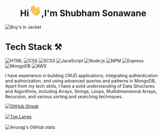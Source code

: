 <h1 align="center">Hi<img src="https://raw.githubusercontent.com/benbahrenburg/benbahrenburg/main/assets/wave.gif" width="40" alt="Boy's in Jacket">,I'm Shubham Sonawane</h1>
<img src="[https://raw.githubusercontent.com/benbahrenburg/benbahrenburg/main/assets/wave.gif](https://media.tenor.com/JTudmgcE8ZIAAAAd/giorno-giovanna-jojo.gif)" width="40" alt="Boy's in Jacket">

<h1>Tech Stack ⚒️</h1>

![HTML](https://img.shields.io/badge/-HTML-323795?style=flat-square&logo=html5&logoColor=white)
![CSS](https://img.shields.io/badge/-CSS-323795?style=flat-square&logo=css3&logoColor=white)
![SCSS](https://img.shields.io/badge/-SCSS-323795?style=flat-square&logo=sass&logoColor=white)
![JavaScript](https://img.shields.io/badge/-JavaScript-323795?style=flat-square&logo=javascript&logoColor=white)
![Node.js](https://img.shields.io/badge/-Node.js-323795?style=flat-square&logo=node.js&logoColor=white)
![NPM](https://img.shields.io/badge/-NPM-323795?style=flat-square&logo=npm&logoColor=white)
![Express](https://img.shields.io/badge/-Express-323795?style=flat-square&logo=express&logoColor=white)
![MongoDB](https://img.shields.io/badge/-MongoDB-323795?style=flat-square&logo=mongodb&logoColor=white)
![AWS](https://img.shields.io/badge/-AWS-323795?style=flat-square&logo=amazon-aws&logoColor=white)

I have experience in building CRUD applications, integrating authentication and authorization, and using advanced queries and patterns in MongoDB,
Apart from my tech skills, I have a solid understanding of Data Structures and Algorithms, including Arrays, Strings, Loops, Multidimensional Arrays, Recursion, and various sorting and searching techniques.


[![GitHub Streak](https://streak-stats.demolab.com/?user=ShuShu-8788&theme=tokyonight-duo)](https://git.io/streak-stats)
<br><br>
[![Top Langs](https://github-readme-stats.vercel.app/api/top-langs/?username=ShuShu-8788&layout=compact&theme=tokyonight)](https://github.com/anuraghazra/github-readme-stats)
<br><br>
![Anurag's GitHub stats](https://github-readme-stats.vercel.app/api?username=ShuShu-8788&show_icons=true&theme=tokyonight)
